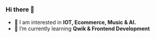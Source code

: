 ### Hi there 👋

- 🔭 I am interested in  **IOT, Ecommerce, Music & AI.**
- 🌱 I’m currently learning **Qwik & Frontend Development**
